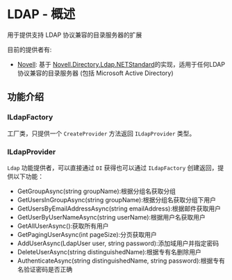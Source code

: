 # LDAP - 概述

用于提供支持 LDAP 协议兼容的目录服务器的扩展

目前的提供者有:

* [Novell](/framework/utils/ldap/novell): 基于 [Novell.Directory.Ldap.NETStandard](https://github.com/dsbenghe/Novell.Directory.Ldap.NETStandard)的实现，适用于任何LDAP协议兼容的目录服务器 (包括 Microsoft Active Directory)

## 功能介绍

### ILdapFactory

工厂类，只提供一个 `CreateProvider` 方法返回 `ILdapProvider` 类型。

### ILdapProvider

`Ldap` 功能提供者，可以直接通过 `DI` 获得也可以通过 `ILdapFactory` 创建返回，提供以下功能：

* GetGroupAsync(string groupName):根据分组名获取分组
* GetUsersInGroupAsync(string groupName):根据分组名获取分组下用户
* GetUsersByEmailAddressAsync(string emailAddress):根据邮件获取用户
* GetUserByUserNameAsync(string userName):根据用户名获取用户
* GetAllUserAsync():获取所有用户
* GetPagingUserAsync(int pageSize):分页获取用户
* AddUserAsync(LdapUser user, string password):添加域用户并指定密码
* DeleteUserAsync(string distinguishedName):根据专有名删除用户
* AuthenticateAsync(string distinguishedName, string password):根据专有名验证密码是否正确